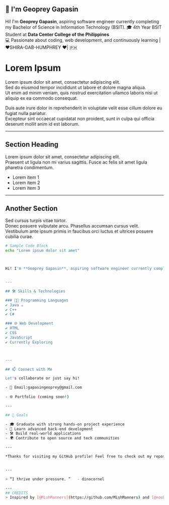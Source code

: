 ## 📌 I'm Geoprey Gapasin

Hi! I'm **Geoprey Gapasin**, aspiring software engineer currently completing my Bachelor of Science in Information Technology (BSIT).
🎓 4th Year BSIT Student at **Data Center College of the Philippines**  
💻 Passionate about coding, web development, and continuously learning |❤️SHIRA-GAB-HUMPHREY ❤️| 🇵🇭 
# Lorem Ipsum

Lorem ipsum dolor sit amet, consectetur adipiscing elit.  
Sed do eiusmod tempor incididunt ut labore et dolore magna aliqua.  
Ut enim ad minim veniam, quis nostrud exercitation ullamco laboris nisi ut aliquip ex ea commodo consequat.

Duis aute irure dolor in reprehenderit in voluptate velit esse cillum dolore eu fugiat nulla pariatur.  
Excepteur sint occaecat cupidatat non proident, sunt in culpa qui officia deserunt mollit anim id est laborum.

---

## Section Heading

Lorem ipsum dolor sit amet, consectetur adipiscing elit.  
Praesent ut ligula non mi varius sagittis. Fusce ac felis sit amet ligula pharetra condimentum.

- Lorem item 1
- Lorem item 2
- Lorem item 3

---

## Another Section

Sed cursus turpis vitae tortor.  
Donec posuere vulputate arcu. Phasellus accumsan cursus velit.  
Vestibulum ante ipsum primis in faucibus orci luctus et ultrices posuere cubilia curae.

```bash
# Sample Code Block
echo "Lorem ipsum dolor sit amet"



Hi! I'm **Geoprey Gapasin**, aspiring software engineer currently completing my Bachelor of Science in Information Technology (BSIT). 


---

## 🛠️ Skills & Technologies

### 👨‍💻 Programming Languages
✔ Java ☕
✔ C++
✔ C#

### 🌐 Web Development
✔ HTML
✔ CSS
✔ JavaScript
✔ Currently Exploring



---

## 📫 Connect with Me

Let's collaborate or just say hi!

- 📧 Email:gapasingeoprey@gmail.com
 
- 🌐 Portfolio (coming soon!)

---

## 🚀 Goals

- 🎓 Graduate with strong hands-on project experience  
- 🧠 Learn advanced back-end development  
- 🛠 Build real-world applications  
- 🌍 Contribute to open source and tech communities

---

*Thanks for visiting my GitHub profile! Feel free to check out my repositories and connect.*


---

> “I thrive under pressure. ”   - dinocornel

---
## CREDITS
> Inspired by [@MishManners](https://github.com/MishManners) and [@noobgamingph](https://github.com/noobgamingph/noobgamingph)
